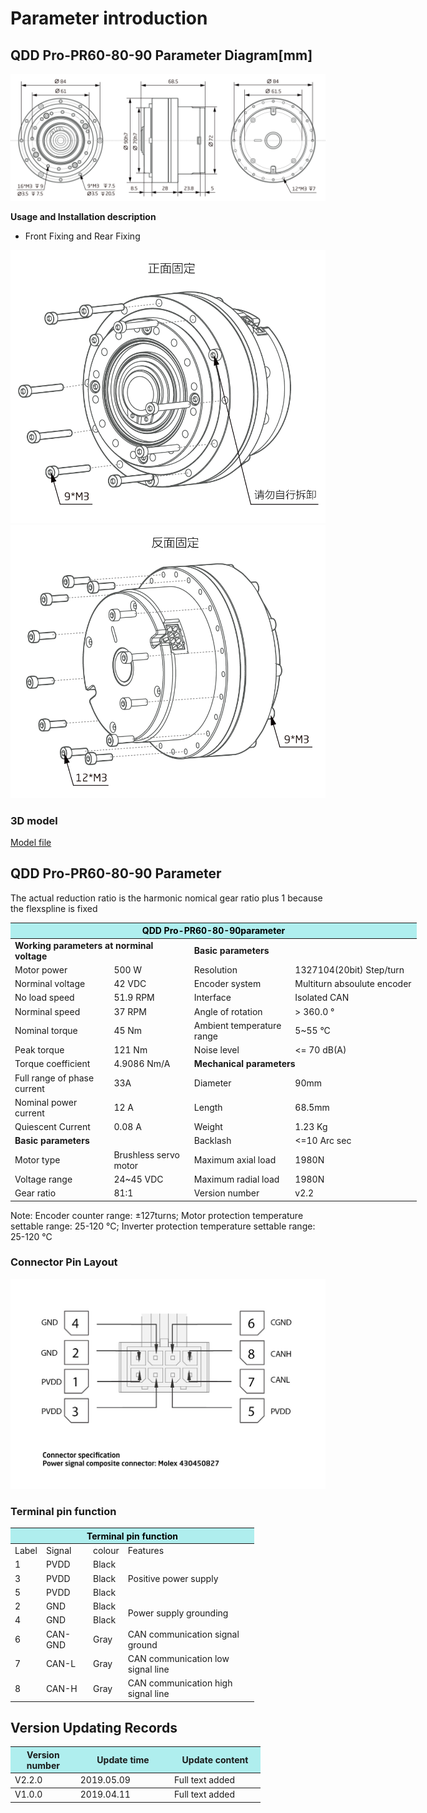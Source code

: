 # Parameter introduction
## QDD Pro-PR60-80-90 Parameter Diagram[mm]
![QDD Pro-PR60-80-90]( ../../img/QDD_Pro_PR60_x_90_v2_2三视图.png )

**Usage and Installation description**

*   Front Fixing and Rear Fixing

![Qddpro_PR60_x_90_v2_2zhengmian.png](../../img/QDD_Pro_PR60-x-90_v2_2正面固定.png "fig:Qddpro_PR60_x_90_v2_2zhengmian.png") ![Qddpro_PR60_x_90_v2_2fanmian.png](../../img/QDD_Pro_PR60-x-90_v2_2反面固定.png "fig:Qddpro_PR60_v2_2fanmian.png")
### 3D model
[Model file]( ../../3DModel/QDD_Pro_PR60-x-90_v2_2.step.zip )

## QDD Pro-PR60-80-90 Parameter

The actual reduction ratio is the harmonic nomical gear ratio plus 1 because the flexspline is fixed

<table style="width:650px"><thead><tr><th colspan="4" style="background: PaleTurquoise; color: black;">QDD Pro-PR60-80-90parameter</th></tr></thead><tbody><tr><td colspan="2"><b>Working parameters at norminal voltage</b></td><td colspan="2"><b>Basic parameters</b></td></tr><tr><td style="width:175px">Motor power</td><td style="width:135px">500 W</td><td style="width:130px">Resolution</td><td style="width:220px">1327104(20bit) Step/turn</td></tr><tr><td>Norminal voltage</td><td>42 VDC</td><td style="width:130px">Encoder system</td><td style="width:220px">Multiturn absoulute encoder</td></tr><tr><td>No load speed</td><td>51.9 RPM</td><td>Interface</td><td>Isolated CAN</td></tr><tr><td>Norminal speed</td><td>37 RPM</td><td>Angle of rotation</td><td>> 360.0 °</td></tr><tr><td>Nominal torque</td><td>45 Nm</td><td>Ambient temperature range</td><td>5~55 °C</td></tr><td>Peak torque</td><td>121 Nm</td><td>Noise level</td><td><= 70 dB(A)</td></tr><tr><td>Torque coefficient</td><td>4.9086 Nm/A</td><td colspan="2"><b>Mechanical parameters</b></td></tr><tr><td>Full range of phase current</td><td>33A</td><td style="width:175px">Diameter</td><td style="width:175px">90mm</td></tr><tr><td>Nominal power current</td><td>12 A</td><td>Length</td><td>68.5mm</td></tr><tr><td>Quiescent Current</td><td>0.08 A</td><td>Weight</td><td>1.23 Kg</td></tr> <tr><td colspan="2"><b>Basic parameters</b></td><td>Backlash</td><td><=10 Arc sec</td></tr><tr><td>Motor type</td><td>Brushless servo motor</td><td>Maximum axial load</td><td>1980N</td></tr><tr><td>Voltage range</td><td>24~45 VDC</td><td>Maximum radial load</td><td>1980N</td></tr><tr><td>Gear ratio</td><td>81:1</td><td>Version number</td><td>v2.2</td></tr></tbody></table>


 Note: Encoder counter range: ±127turns; Motor protection temperature settable range: 25-120 °C; Inverter protection temperature settable range: 25-120 °C

### Connector Pin Layout

<img src="../../img/配线2-2.png" style="width:600px">

### Terminal pin function

<table class="tableizer-table" style="width:390px">
 <thead><tr class="tableizer-firstrow"><th colspan="4" style="background: PaleTurquoise; color: black;">Terminal pin function</th></tr></thead><tbody><tr><td>Label</td><td>Signal</td><td>colour</td><td>Features </td></tr><tr><td>1</td><td>PVDD</td><td>Black</td><td rowspan="3">Positive power supply </td></tr><tr><td>3</td><td>PVDD</td><td>Black</td></tr><tr><td>5</td><td>PVDD</td><td>Black</td></tr><tr><td>2</td><td>GND</td><td>Black</td> <td rowspan="2">Power supply grounding</td></tr><tr><td>4</td><td>GND</td><td>Black</td></tr><tr><td>6</td><td>CAN-GND</td><td>Gray</td><td>CAN communication signal ground</td></tr><tr><td>7</td><td>CAN-L</td><td>Gray</td><td>CAN communication low signal line</td></tr><tr><td>8</td><td>CAN-H</td><td>Gray</td><td>CAN communication high signal line</td></tr></tbody></table>
 </tbody></table>

## Version Updating Records

<table style="width:400px"><thead><tr style="background:PaleTurquoise"><th style="width:100px">Version number</th><th style="width:150px">Update time</th><th style="width:150px">Update content</th></tr></thead><tbody><tr><td>V2.2.0</td><td>2019.05.09</td><td>Full text added</th></tr></thead><tbody><tr><td>V1.0.0</td><td>2019.04.11</td><td>Full text added</td></tbody></table>
